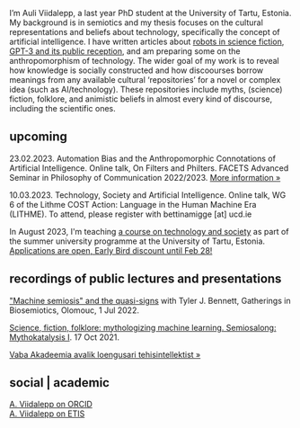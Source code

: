 

I’m Auli Viidalepp, a last year PhD student at the University of Tartu, Estonia. My background is in semiotics and my thesis focuses on the cultural representations and beliefs about technology, specifically the concept of artificial intelligence. I have written articles about [robots in science fiction](https://doi.org/10.22503/inftars.XX.2020.4.2), [GPT-3 and its public reception](https://www.researchgate.net/publication/366987824_Sociocommunicative_functions_of_a_generative_text_the_case_of_GPT-3), and am preparing some on the anthropomorphism of technology. The wider goal of my work is to reveal how knowledge is socially constructed and how discoourses borrow meanings from any available cultural ‘repositories’ for a novel or complex idea (such as AI/technology). These repositories include myths, (science) fiction, folklore, and animistic beliefs in almost every kind of discourse, including the scientific ones.


## upcoming

23.02.2023. Automation Bias and the Anthropomorphic Connotations of Artificial Intelligence. Online talk, On Filters and Philters. FACETS Advanced Seminar in Philosophy of Communication 2022/2023. [More information »](https://drive.google.com/drive/folders/1t9kWSAdlTGPIwTGAGA7kOgasC0cCz9RW)

10.03.2023. Technology, Society and Artificial Intelligence. Online talk, WG 6 of the Lithme COST Action: Language in the Human Machine Era (LITHME). To attend, please register with bettinamigge [at] ucd.ie

In August 2023, I'm teaching [a course on technology and society](https://ut.ee/en/content/imagining-intelligent-technologies) as part of the summer university programme at the University of Tartu, Estonia. [Applications are open, Early Bird discount until Feb 28!](https://ut.ee/en/content/registration-summer-courses-2023)



## recordings of public lectures and presentations

["Machine semiosis" and the quasi-signs](https://www.youtube.com/watch?v=tj9V1Cak_-8) with Tyler J. Bennett, Gatherings in Biosemiotics, Olomouc, 1 Jul 2022.

[Science, fiction, folklore: mythologizing machine learning. Semiosalong: Mythokatalysis I](https://www.youtube.com/watch?v=kmfXFkbVWRM&ab_channel=Semiosalong). 17 Oct 2021.

[Vaba Akadeemia avalik loengusari tehisintellektist »](/loengusari-tehisintellektist/)


## social | academic

[A. Viidalepp on ORCID](https://orcid.org/0000-0002-6206-5681)<br>
[A. Viidalepp on ETIS](https://www.etis.ee/CV/Auli_Viidalepp/eng)

